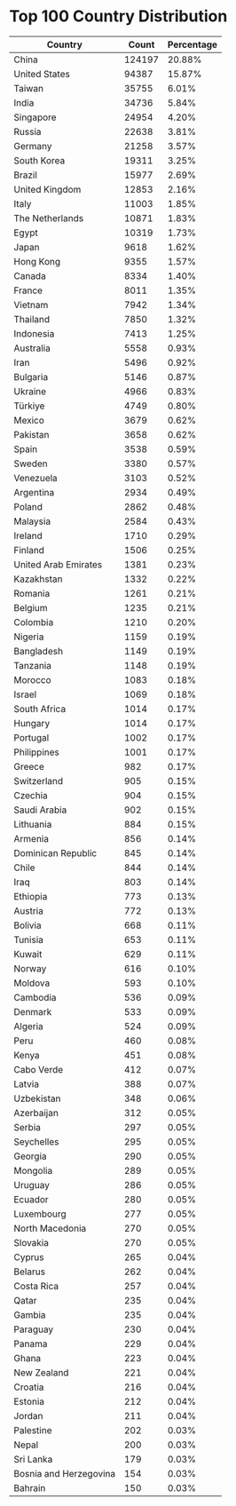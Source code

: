 # Top 100 Country Distribution
| Country | Count | Percentage |
|----|----|----|
| China | 124197 | 20.88% |
| United States | 94387 | 15.87% |
| Taiwan | 35755 | 6.01% |
| India | 34736 | 5.84% |
| Singapore | 24954 | 4.20% |
| Russia | 22638 | 3.81% |
| Germany | 21258 | 3.57% |
| South Korea | 19311 | 3.25% |
| Brazil | 15977 | 2.69% |
| United Kingdom | 12853 | 2.16% |
| Italy | 11003 | 1.85% |
| The Netherlands | 10871 | 1.83% |
| Egypt | 10319 | 1.73% |
| Japan | 9618 | 1.62% |
| Hong Kong | 9355 | 1.57% |
| Canada | 8334 | 1.40% |
| France | 8011 | 1.35% |
| Vietnam | 7942 | 1.34% |
| Thailand | 7850 | 1.32% |
| Indonesia | 7413 | 1.25% |
| Australia | 5558 | 0.93% |
| Iran | 5496 | 0.92% |
| Bulgaria | 5146 | 0.87% |
| Ukraine | 4966 | 0.83% |
| Türkiye | 4749 | 0.80% |
| Mexico | 3679 | 0.62% |
| Pakistan | 3658 | 0.62% |
| Spain | 3538 | 0.59% |
| Sweden | 3380 | 0.57% |
| Venezuela | 3103 | 0.52% |
| Argentina | 2934 | 0.49% |
| Poland | 2862 | 0.48% |
| Malaysia | 2584 | 0.43% |
| Ireland | 1710 | 0.29% |
| Finland | 1506 | 0.25% |
| United Arab Emirates | 1381 | 0.23% |
| Kazakhstan | 1332 | 0.22% |
| Romania | 1261 | 0.21% |
| Belgium | 1235 | 0.21% |
| Colombia | 1210 | 0.20% |
| Nigeria | 1159 | 0.19% |
| Bangladesh | 1149 | 0.19% |
| Tanzania | 1148 | 0.19% |
| Morocco | 1083 | 0.18% |
| Israel | 1069 | 0.18% |
| South Africa | 1014 | 0.17% |
| Hungary | 1014 | 0.17% |
| Portugal | 1002 | 0.17% |
| Philippines | 1001 | 0.17% |
| Greece | 982 | 0.17% |
| Switzerland | 905 | 0.15% |
| Czechia | 904 | 0.15% |
| Saudi Arabia | 902 | 0.15% |
| Lithuania | 884 | 0.15% |
| Armenia | 856 | 0.14% |
| Dominican Republic | 845 | 0.14% |
| Chile | 844 | 0.14% |
| Iraq | 803 | 0.14% |
| Ethiopia | 773 | 0.13% |
| Austria | 772 | 0.13% |
| Bolivia | 668 | 0.11% |
| Tunisia | 653 | 0.11% |
| Kuwait | 629 | 0.11% |
| Norway | 616 | 0.10% |
| Moldova | 593 | 0.10% |
| Cambodia | 536 | 0.09% |
| Denmark | 533 | 0.09% |
| Algeria | 524 | 0.09% |
| Peru | 460 | 0.08% |
| Kenya | 451 | 0.08% |
| Cabo Verde | 412 | 0.07% |
| Latvia | 388 | 0.07% |
| Uzbekistan | 348 | 0.06% |
| Azerbaijan | 312 | 0.05% |
| Serbia | 297 | 0.05% |
| Seychelles | 295 | 0.05% |
| Georgia | 290 | 0.05% |
| Mongolia | 289 | 0.05% |
| Uruguay | 286 | 0.05% |
| Ecuador | 280 | 0.05% |
| Luxembourg | 277 | 0.05% |
| North Macedonia | 270 | 0.05% |
| Slovakia | 270 | 0.05% |
| Cyprus | 265 | 0.04% |
| Belarus | 262 | 0.04% |
| Costa Rica | 257 | 0.04% |
| Qatar | 235 | 0.04% |
| Gambia | 235 | 0.04% |
| Paraguay | 230 | 0.04% |
| Panama | 229 | 0.04% |
| Ghana | 223 | 0.04% |
| New Zealand | 221 | 0.04% |
| Croatia | 216 | 0.04% |
| Estonia | 212 | 0.04% |
| Jordan | 211 | 0.04% |
| Palestine | 202 | 0.03% |
| Nepal | 200 | 0.03% |
| Sri Lanka | 179 | 0.03% |
| Bosnia and Herzegovina | 154 | 0.03% |
| Bahrain | 150 | 0.03% |
